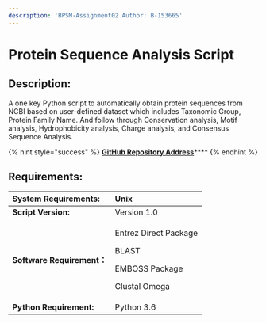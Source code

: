 ```yaml
---
description: 'BPSM-Assignment02 Author: B-153665'
---
```


# Protein Sequence Analysis Script

## Description:

A one key Python script to automatically obtain protein sequences from NCBI based on user-defined dataset which includes Taxonomic Group, Protein Family Name. And follow through Conservation analysis, Motif analysis, Hydrophobicity analysis, Charge analysis, and Consensus Sequence Analysis.

{% hint style="success" %}
[**GitHub Repository Address**](https://github.com/B153665-2019/B153665-2019.Assignment2)\*\*\*\*
{% endhint %}

## Requirements:

<table>
  <thead>
    <tr>
      <th style="text-align:left"><b>System Requirements:</b>
      </th>
      <th style="text-align:left">Unix</th>
    </tr>
  </thead>
  <tbody>
    <tr>
      <td style="text-align:left"><b>Script Version:</b>
      </td>
      <td style="text-align:left">Version 1.0</td>
    </tr>
    <tr>
      <td style="text-align:left"><b>Software Requirement&#xFF1A;</b>
      </td>
      <td style="text-align:left">
        <p>Entrez Direct Package</p>
        <p>BLAST</p>
        <p>EMBOSS Package</p>
        <p>Clustal Omega</p>
      </td>
    </tr>
    <tr>
      <td style="text-align:left"><b>Python Requirement:</b>
      </td>
      <td style="text-align:left">Python 3.6</td>
    </tr>
  </tbody>
</table>